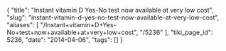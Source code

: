 {
    "title": "Instant vitamin D Yes-No test now available at very low cost",
    "slug": "instant-vitamin-d-yes-no-test-now-available-at-very-low-cost",
    "aliases": [
        "/Instant+vitamin+D+Yes-No+test+now+available+at+very+low+cost",
        "/5236"
    ],
    "tiki_page_id": 5236,
    "date": "2014-04-06",
    "tags": []
}
